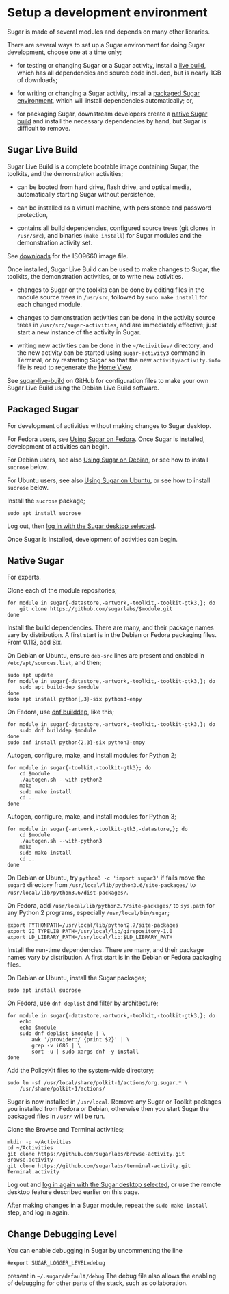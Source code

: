 Setup a development environment
===============================

Sugar is made of several modules and depends on many other libraries.

There are several ways to set up a Sugar environment for doing Sugar development, choose one at a time only;

-   for testing or changing Sugar or a Sugar activity, install a [live build](#sugar-live-build), which has all dependencies and source code included, but is nearly 1GB of downloads;

-   for writing or changing a Sugar activity, install a [packaged Sugar environment](#packaged-sugar), which will install dependencies automatically; or,

-   for packaging Sugar, downstream developers create a [native Sugar build](#native-sugar) and install the necessary dependencies by hand, but Sugar is difficult to remove.

Sugar Live Build
----------------

Sugar Live Build is a complete bootable image containing Sugar, the toolkits, and the demonstration activities;

-   can be booted from hard drive, flash drive, and optical media, automatically starting Sugar without persistence,

-   can be installed as a virtual machine, with persistence and password protection,

-   contains all build dependencies, configured source trees (git clones in `/usr/src`), and binaries (`make install`) for Sugar modules and the demonstration activity set.

See [downloads](http://people.sugarlabs.org/~quozl/sugar-live-build/) for the ISO9660 image file.

Once installed, Sugar Live Build can be used to make changes to Sugar, the toolkits, the demonstration activities, or to write new activities.

-   changes to Sugar or the toolkits can be done by editing files in the module source trees in `/usr/src`, followed by `sudo make install` for each changed module.

-   changes to demonstration activities can be done in the activity source trees in `/usr/src/sugar-activities`, and are immediately effective; just start a new instance of the activity in Sugar.

-   writing new activities can be done in the `~/Activities/` directory, and the new activity can be started using `sugar-activity3` command in Terminal, or by restarting Sugar so that the new `activity/activity.info` file is read to regenerate the [Home View](https://help.sugarlabs.org/en/home_view.html).

See [sugar-live-build](https://github.com/sugarlabs/sugar-live-build) on GitHub for configuration files to make your own Sugar Live Build using the Debian Live Build software.

Packaged Sugar
--------------

For development of activities without making changes to Sugar desktop.

For Fedora users, see [Using Sugar on Fedora](fedora.md). Once Sugar is installed, development of activities can begin.

For Debian users, see also [Using Sugar on Debian](debian.md), or see how to install `sucrose` below.

For Ubuntu users, see also [Using Sugar on Ubuntu](ubuntu.md), or see how to install `sucrose` below.

Install the `sucrose` package;

    sudo apt install sucrose

Log out, then [log in with the Sugar desktop selected](https://github.com/sugarlabs/sugar-docs/blob/master/src/sugar-logging-in.md).

Once Sugar is installed, development of activities can begin.

Native Sugar
------------

For experts.

Clone each of the module repositories;

    for module in sugar{-datastore,-artwork,-toolkit,-toolkit-gtk3,}; do
        git clone https://github.com/sugarlabs/$module.git
    done

Install the build dependencies. There are many, and their package
names vary by distribution. A first start is in the Debian or Fedora
packaging files. From 0.113, add Six.

On Debian or Ubuntu, ensure `deb-src` lines are present and enabled in `/etc/apt/sources.list`, and then;

    sudo apt update
    for module in sugar{-datastore,-artwork,-toolkit,-toolkit-gtk3,}; do
        sudo apt build-dep $module
    done
    sudo apt install python{,3}-six python3-empy

On Fedora, use [dnf builddep](http://dnf-plugins-core.readthedocs.io/en/latest/builddep.html), like this;

    for module in sugar{-datastore,-artwork,-toolkit,-toolkit-gtk3,}; do
        sudo dnf builddep $module
    done
    sudo dnf install python{2,3}-six python3-empy

Autogen, configure, make, and install modules for Python 2;

    for module in sugar{-toolkit,-toolkit-gtk3}; do
        cd $module
        ./autogen.sh --with-python2
        make
        sudo make install
        cd ..
    done

Autogen, configure, make, and install modules for Python 3;

    for module in sugar{-artwork,-toolkit-gtk3,-datastore,}; do
        cd $module
        ./autogen.sh --with-python3
        make
        sudo make install
        cd ..
    done

On Debian or Ubuntu, try `python3 -c 'import sugar3'` if fails move the `sugar3` directory from `/usr/local/lib/python3.6/site-packages/` to `/usr/local/lib/python3.6/dist-packages/`.

On Fedora, add `/usr/local/lib/python2.7/site-packages/` to `sys.path` for any Python 2 programs, especially `/usr/local/bin/sugar`;

    export PYTHONPATH=/usr/local/lib/python2.7/site-packages
    export GI_TYPELIB_PATH=/usr/local/lib/girepository-1.0
    export LD_LIBRARY_PATH=/usr/local/lib:$LD_LIBRARY_PATH

Install the run-time dependencies. There are many, and their package
names vary by distribution. A first start is in the Debian or Fedora
packaging files.

On Debian or Ubuntu, install the Sugar packages;

    sudo apt install sucrose

On Fedora, use `dnf deplist` and filter by architecture;

    for module in sugar{-datastore,-artwork,-toolkit,-toolkit-gtk3,}; do
        echo
        echo $module
        sudo dnf deplist $module | \
            awk '/provider:/ {print $2}' | \
            grep -v i686 | \
            sort -u | sudo xargs dnf -y install
    done

Add the PolicyKit files to the system-wide directory;

    sudo ln -sf /usr/local/share/polkit-1/actions/org.sugar.* \
        /usr/share/polkit-1/actions/

Sugar is now installed in `/usr/local`.  Remove any Sugar or Toolkit packages you installed from Fedora or Debian, otherwise then you start Sugar the packaged files in `/usr/` will be run.

Clone the Browse and Terminal activities;

    mkdir -p ~/Activities
    cd ~/Activities
    git clone https://github.com/sugarlabs/browse-activity.git Browse.activity
    git clone https://github.com/sugarlabs/terminal-activity.git Terminal.activity

Log out and [log in again with the Sugar desktop selected](https://github.com/sugarlabs/sugar-docs/blob/master/src/sugar-logging-in.md), or use the remote desktop feature described earlier on this page.

After making changes in a Sugar module, repeat the `sudo make install` step, and log in again.


Change Debugging Level
--------------------

You can enable debugging in Sugar by uncommenting the line
```shell
#export SUGAR_LOGGER_LEVEL=debug
```
present in  `~/.sugar/default/debug`
The debug file also allows the enabling of debugging for other parts of the stack, such as collaboration.
